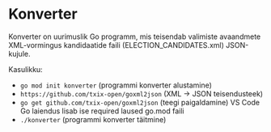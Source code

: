 # Konverter

Konverter on uurimuslik Go programm, mis teisendab valimiste avaandmete XML-vormingus kandidaatide faili (ELECTION_CANDIDATES.xml) JSON-kujule.

Kasulikku:

- `go mod init konverter` (programmi konverter alustamine)
- `https://github.com/txix-open/goxml2json` (XML -> JSON teisendusteek)
- `go get github.com/txix-open/goxml2json` (teegi paigaldamine)
  VS Code Go laiendus lisab ise required laused go.mod faili
- `./konverter` (programmi konverter täitmine) 